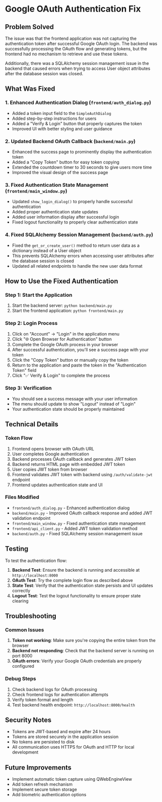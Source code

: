 # Google OAuth Authentication Fix

## Problem Solved

The issue was that the frontend application was not capturing the authentication token after successful Google OAuth login. The backend was successfully processing the OAuth flow and generating tokens, but the frontend had no mechanism to retrieve and use these tokens.

Additionally, there was a SQLAlchemy session management issue in the backend that caused errors when trying to access User object attributes after the database session was closed.

## What Was Fixed

### 1. Enhanced Authentication Dialog (`frontend/auth_dialog.py`)
- Added a token input field to the `SimpleAuthDialog`
- Added step-by-step instructions for users
- Added a "Verify & Login" button that properly captures the token
- Improved UI with better styling and user guidance

### 2. Updated Backend OAuth Callback (`backend/main.py`)
- Enhanced the success page to prominently display the authentication token
- Added a "Copy Token" button for easy token copying
- Extended the countdown timer to 30 seconds to give users more time
- Improved the visual design of the success page

### 3. Fixed Authentication State Management (`frontend/main_window.py`)
- Updated `show_login_dialog()` to properly handle successful authentication
- Added proper authentication state updates
- Added user information display after successful login
- Fixed logout functionality to properly clear authentication state

### 4. Fixed SQLAlchemy Session Management (`backend/auth.py`)
- Fixed the `get_or_create_user()` method to return user data as a dictionary instead of a User object
- This prevents SQLAlchemy errors when accessing user attributes after the database session is closed
- Updated all related endpoints to handle the new user data format

## How to Use the Fixed Authentication

### Step 1: Start the Application
1. Start the backend server: `python backend/main.py`
2. Start the frontend application: `python frontend/main.py`

### Step 2: Login Process
1. Click on "Account" → "Login" in the application menu
2. Click "🌐 Open Browser for Authentication" button
3. Complete the Google OAuth process in your browser
4. After successful authentication, you'll see a success page with your token
5. Click the "Copy Token" button or manually copy the token
6. Return to the application and paste the token in the "Authentication Token" field
7. Click "✅ Verify & Login" to complete the process

### Step 3: Verification
- You should see a success message with your user information
- The menu should update to show "Logout" instead of "Login"
- Your authentication state should be properly maintained

## Technical Details

### Token Flow
1. Frontend opens browser with OAuth URL
2. User completes Google authentication
3. Backend processes OAuth callback and generates JWT token
4. Backend returns HTML page with embedded JWT token
5. User copies JWT token from browser
6. Frontend validates JWT token with backend using `/auth/validate-jwt` endpoint
7. Frontend updates authentication state and UI

### Files Modified
- `frontend/auth_dialog.py` - Enhanced authentication dialog
- `backend/main.py` - Improved OAuth callback response and added JWT validation endpoint
- `frontend/main_window.py` - Fixed authentication state management
- `frontend/api_client.py` - Added JWT token validation method
- `backend/auth.py` - Fixed SQLAlchemy session management issue

## Testing

To test the authentication flow:

1. **Backend Test**: Ensure the backend is running and accessible at `http://localhost:8000`
2. **OAuth Test**: Try the complete login flow as described above
3. **State Test**: Verify that the authentication state persists and UI updates correctly
4. **Logout Test**: Test the logout functionality to ensure proper state clearing

## Troubleshooting

### Common Issues
1. **Token not working**: Make sure you're copying the entire token from the browser
2. **Backend not responding**: Check that the backend server is running on port 8000
3. **OAuth errors**: Verify your Google OAuth credentials are properly configured

### Debug Steps
1. Check backend logs for OAuth processing
2. Check frontend logs for authentication attempts
3. Verify token format and length
4. Test backend health endpoint: `http://localhost:8000/health`

## Security Notes

- Tokens are JWT-based and expire after 24 hours
- Tokens are stored securely in the application session
- No tokens are persisted to disk
- All communication uses HTTPS for OAuth and HTTP for local development

## Future Improvements

- Implement automatic token capture using QWebEngineView
- Add token refresh mechanism
- Implement secure token storage
- Add biometric authentication options
